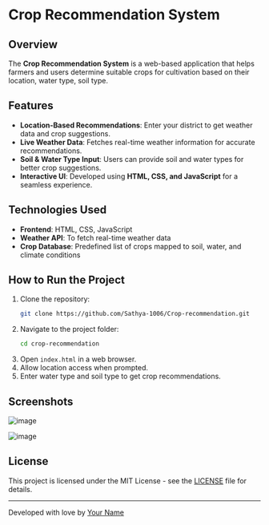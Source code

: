 # Crop Recommendation System

## Overview
The **Crop Recommendation System** is a web-based application that helps farmers and users determine suitable crops for cultivation based on their location, water type, soil type.

## Features
- **Location-Based Recommendations**: Enter your district to get weather data and crop suggestions.
- **Live Weather Data**: Fetches real-time weather information for accurate recommendations.
- **Soil & Water Type Input**: Users can provide soil and water types for better crop suggestions.
- **Interactive UI**: Developed using **HTML, CSS, and JavaScript** for a seamless experience.

## Technologies Used
- **Frontend**: HTML, CSS, JavaScript
- **Weather API**: To fetch real-time weather data
- **Crop Database**: Predefined list of crops mapped to soil, water, and climate conditions

## How to Run the Project
1. Clone the repository:
   ```sh
   git clone https://github.com/Sathya-1006/Crop-recommendation.git
   ```
2. Navigate to the project folder:
   ```sh
   cd crop-recommendation
   ```
3. Open `index.html` in a web browser.
4. Allow location access when prompted.
5. Enter water type and soil type to get crop recommendations.

## Screenshots
![image](https://github.com/user-attachments/assets/94a7403d-2710-456b-93e5-660dbbe96498)

![image](https://github.com/user-attachments/assets/cf961f95-5e09-49d2-90bb-75fcd181685c)


## License
This project is licensed under the MIT License - see the [LICENSE](LICENSE) file for details.

---
Developed with love by [Your Name](https://github.com/yourusername)
